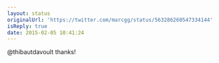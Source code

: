 ```yaml
---
layout: status
originalUrl: 'https://twitter.com/marcgg/status/563286260547334144'
isReply: true
date: 2015-02-05 10:41:24
---
```


@thibautdavoult thanks!
